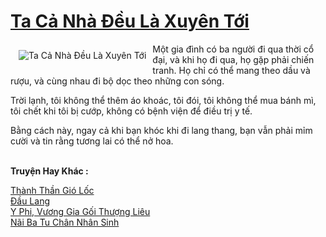 <a href="https://truyentiki.com/ta-ca-nha-deu-la-xuyen-toi.33551/" title="Ta Cả Nhà Đều Là Xuyên Tới"><h1>Ta Cả Nhà Đều Là Xuyên Tới</h1></a><div style="display:table"><img align="right" style="float: left; padding: 10px;" src="https://truyentiki.com/a/img/str/src/33551.jpg" alt="Ta Cả Nhà Đều Là Xuyên Tới">Một gia đình có ba người đi qua thời cổ đại, và khi họ đi qua, họ gặp phải chiến tranh. Họ chỉ có thể mang theo dầu và rượu, và cùng nhau đi bộ dọc theo những con sóng. <p></p> Trời lạnh, tôi không thể thêm áo khoác, tôi đói, tôi không thể mua bánh mì, tôi chết khi tôi bị cướp, không có bệnh viện để điều trị y tế. <p></p> Bằng cách này, ngay cả khi bạn khóc khi đi lang thang, bạn vẫn phải mỉm cười và tin rằng tương lai có thể nở hoa.</div><p><br><b>Truyện Hay Khác :</b></p><a href="https://truyentiki.com/thanh-than-gio-loc.33550/" alt="Thành Thần Gió Lốc">Thành Thần Gió Lốc</a><br/><a href="https://github.com/nownovels/top500/tree/master/truyenhay/33499/" alt="Đầu Lang">Đầu Lang</a><br/><a href="https://truyentiki.wordpress.com/2020/06/08/y-phi-vuong-gia-goi-thuong-lieu/" alt="Y Phi, Vương Gia Gối Thượng Liêu">Y Phi, Vương Gia Gối Thượng Liêu</a><br/><a href="https://github.com/nownovels/top500/tree/master/truyenhay/33586/" alt="Nãi Ba Tu Chân Nhân Sinh">Nãi Ba Tu Chân Nhân Sinh</a><br/>